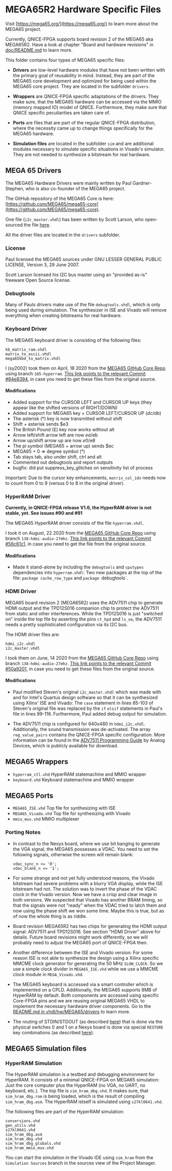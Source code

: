MEGA65R2 Hardware Specific Files
================================

Visit [https://mega65.org/](https://mega65.org/) to learn more about the
MEGA65 project.

Currently, QNICE-FPGA supports board revision 2 of the MEGA65 aka MEGA65R2.
Have a look at chapter "Board and hardware revisions" in
[doc/README.md](../../../doc/README.md) to learn more.

This folder contains four types of MEGA65 specific files:

* **Drivers** are low-level hardware modules that have not been written with
  the primary goal of reusability in mind. Instead, they are part of the
  MEGA65 core development and optimized for being used within the MEGA65
  core project. They are located in the subfolder `drivers`.

* **Wrappers** are QNICE-FPGA specific adaptations of the drivers. They make
  sure, that the MEGA65 hardware can be accessed via the MMIO (memory mapped
  IO) model of QNICE. Furthermore, they make sure that QNICE specific
  peculiarities are taken care of.

* **Ports** are files that are part of the regular QNICE-FPGA distribution,
  where the necessity came up to change things specifically for the MEGA65
  hardware.

* **Simulation files** are located in the subfolder `sim` and are additional
  modules necessary to simulate specific situations in Vivado's simulator.
  They are not needed to synthesize a bitstream for real hardware.

MEGA 65 Drivers
---------------

The MEGA65 Hardware Drivers were mainly written by Paul Gardner-Stephen, who
is also co-founder of the MEGA65 project.

The GitHub repository of the MEGA65 Core is here:
[https://github.com/MEGA65/mega65-core](https://github.com/MEGA65/mega65-core).

One file (`i2c_master.vhdl`) has been written by Scott Larson, who
open-sourced the file
[here](https://www.digikey.com/eewiki/pages/viewpage.action?pageId=10125324).

All the driver files are located in the `drivers` subfolder.

### License

Paul licensed the MEGA65 sources under GNU LESSER GENERAL PUBLIC LICENSE,
Version 3, 29 June 2007.

Scott Larson licensed his I2C bus master using an "provided as-is" freeware
Open Source license.

### Debugtools

Many of Pauls drivers make use of the file `debugtools.vhdl`, which is only
being used during simulation. The synthesizer in ISE and Vivado will remove
everything when creating bitstreams for real hardware.

### Keyboard Driver

The MEGA65 keyboard driver is consisting of the following files:

```
kb_matrix_ram.vhdl
matrix_to_ascii.vhdl
mega65kbd_to_matrix.vhdl
```

I (sy2002) took them on April, 18 2020 from the
[MEGA65 GitHub Core Repo](https://github.com/MEGA65/mega65-core)
using branch `165-hyperram`.
[This link points to the relevant Commit #84e8394](https://github.com/MEGA65/mega65-core/tree/84e8394524814a4ac34e8722211642f0cabdaf31/src/vhdl),
in case you need to get these files from the original source.

#### Modifications

* Added support for the CURSOR LEFT and CURSOR UP keys (they appear like the shifted versions of RIGHT/DOWN)
* Added support for MEGA65 key + CURSOR LEFT/CURSOR UP ($dc/$db)
* The asterisk (*) key is now transmitted without shift
* Shift + asterisk sends $e3
* The British Pound (£) key now works without alt
* Arrow left/shift arrow left are now $ea/$eb
* Arrow up/shift arrow up are now $e0/$e8
* The pi symbol (MEGA65 + arrow up) sends $ec
* MEGA65 + 0 => degree symbol (°)
* Tab stays tab, also under shift, ctrl and alt
* Commented out debugtools and report outputs
* bugfix: did put suppress_key_glitches on sensitivity list of process

Important: Due to the cursor key enhancements, `matrix_col_idx` needs now
to count from 0 to 9 (versus 0 to 8 in the original driver).

### HyperRAM Driver

**Currently, in QNICE-FPGA release V1.6, the HyperRAM driver is not stable,
yet. See issues #90 and #91**

The MEGA65 HyperRAM driver consists of the file `hyperram.vhdl`.

I took it on August, 22 2020 from the
[MEGA65 GitHub Core Repo](https://github.com/MEGA65/mega65-core)
using branch `138-hdmi-audio-27mhz`.
[This link points to the relevant Commit #56c61c1](https://github.com/MEGA65/mega65-core/blob/56c61c112d9e62236d5beb69c16a3605ac9723d7/src/vhdl/hyperram.vhdl),
in case you need to get the file from the original source.

#### Modifications

* Made it stand-alone by including the `debugtools` and `cputypes` 
  dependencies into `hyperram.vhdl`: Two new packages at the top of the file:
  `package cache_row_type` and `package `debugtools`.

### HDMI Driver

MEGA65 board revision 2 (MEGA65R2) uses the ADV7511 chip to generate HDMI
output and the TPD12S016 companion chip to protect the ADV7511 from static
and other interferences. While the TPD12S016 is just "switched on" inside
the top file by asserting the pins `ct_hpd` and `ls_oe`, the ADV7511 needs a
pretty sophisticated configuration via its I2C bus.

The HDMI driver files are:

```
hdmi_i2c.vhdl
i2c_master.vhdl
```

I took them on June, 14 2020 from the
[MEGA65 GitHub Core Repo](https://github.com/MEGA65/mega65-core)
using branch `138-hdmi-audio-27mhz`.
[This link points to the relevant Commit #50a9201](https://github.com/MEGA65/mega65-core/tree/50a920187ef547cc89ecaaea0b1ef55dcf69342c/src/vhdl),
in case you need to get these files from the original source.

#### Modifications

* Paul modified Steven's original `i2c_master.vhdl` which was made with and
  for Intel's Quartus design software so that it can be synthesized using
  Xilinx' ISE and Vivado: The `case` statement in lines 85-103 of Steven's
  original file was replaced by the `if` `elsif` statements in Paul's
  file in lines 99-116. Furthermore, Paul added debug output for simulation.

* The ADV7511 chip is configured for 640x480 in `hdmi_i2c.vhdl`. Additionally,
  the sound transmission was de-activated. The array `reg_value_pairs` 
  contains the QNICE-FPGA specific configuration. More information can be
  found in the
  [ADV7511 Programming Guide](https://www.analog.com/media/en/technical-documentation/user-guides/ADV7511_Programming_Guide.pdf)
  by Analog Devices, which is publicly available for download.

MEGA65 Wrappers
---------------

* `hyperram_ctl.vhd` HyperRAM statemachine and MMIO wrapper
* `keyboard.vhd` Keyboard statemachine and MMIO wrapper

MEGA65 Ports
------------

* `MEGA65_ISE.vhd` Top file for synthesizing with ISE
* `MEGA65_Vivado.vhd` Top file for synthesizing with Vivado
* `mmio_mux.vhd` MMIO multiplexer 

### Porting Notes

* In contrast to the Nexys board, where we use bit banging to generate the
  VGA signal, the MEGA65 possesses a VDAC. You need to set the following
  signals, otherwise the screen will remain blank:
  ```
  vdac_sync_n <= '0';
  vdac_blank_n <= '1';
  ```

* For some strange and not yet fully understood reasons, the Vivado bitstream
  had severe problems with a blurry VGA display, while the ISE bitstream
  had not. The solution was to invert the phase of the VDAC clock
  in the Vivado version. Now we have a crisp and clear image in both versions.
  We suspected that Vivado has another BRAM timing, so that the signals were
  not "ready" when the VDAC tried to latch them and now using the phase shift
  we won some time. Maybe this is true, but as of now the whole thing is as
  riddle.

* Board revision MEGA65R2 has two chips for generating the HDMI output signal:
  ADV7511 and TPD12S016. See section "HDMI Driver" above for details. Future
  board revisions might work differently, so we will probably need to adjust
  the MEGA65 port of QNICE-FPGA then.  

* Another difference between the ISE and Vivado version: For some reason ISE
  is not able to synthesize the design using a Xilinx specific MMCME clock
  generator for generating the 50 MHz `SLOW_CLOCK`. So we use a simple
  clock divider in `MEGA65_ISE.vhd` while we use a MMCME clock module in
  `MEGA_Vivado.vhd`.

* The MEGA65 keyboard is accessed via a smart controller which is implemented
  on a CPLD. Additionally, the MEGA65 supports 8MB of HyperRAM by default.
  Both components are accessed using specific Core-FPGA pins and we are
  reusing original MEGA65 VHDL to implement the necessary
  hardware driver components. Go to the
  [README.md in vhdl/hw/MEGA65/drivers](../vhdl/hw/MEGA65/drivers/README.md)
  to learn more.

* The routing of STDIN/STDOUT
  (as described [here](@TODO))
  that is done via the physical switches 0 and 1 on a Nexys board is done
  via special `RESTORE` key combinations
  (as described [here](@TODO)).

MEGA65 Simulation files
-----------------------

### HyperRAM Simulation

The HyperRAM simulation is a testbed and debugging environment for HyperRAM.
It consists of a minimal QNICE-FPGA on MEGA65 simulation: Just the core
computer plus the HyperRAM (no VGA, no UART, no keyboard, etc.). The top file
is `sim_hram_dbg.vhd`. It makes sure, that `sim_hram_dbg.rom` is being loaded,
which is the result of compiling `sim_hram_dbg.asm`. The HyperRAM istself
is simulated using `s27kl0641.vhd`.

The following files are part of the HyperRAM simulation:

```
conversions.vhd
gen_utils.vhd
s27kl0641.vhd
sim_hram_dbg.asm
sim_hram_dbg.vhd
sim_hram_dbg_globals.vhd
sim_hram_mmio_mux.vhd
```

You can start the simulation in the Vivado IDE using `sim_hram` from the
`Simulation Sources` branch in the sources view of the Project Manager.
